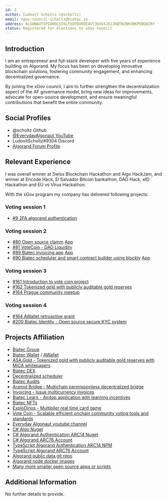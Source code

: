 ```yaml
---
id: 2
author: Ľudovít Scholtz (@scholtz)
email: xgov-council-scholtz@biatec.io
address: ALGONAUTSPIUHDCX3SLFXOFDUKOE4VY36XV4JX2JHQTWJNKVBKPEBQACRY
status: Registered for elections to xGov council
---
```


## Introduction

I am an entrepreneur and full-stack developer with five years of experience building on Algorand. My focus has been on developing innovative blockchain solutions, fostering community engagement, and enhancing decentralized governance.

By joining the xGov council, I aim to further strengthen the decentralization aspect of the AF governance model, bring new ideas for improvements, advocate for open-source development, and ensure meaningful contributions that benefit the entire community.

## Social Profiles

- @scholtz Github
- <a href="https://www.youtube.com/@EverydayAlgonaut">@EverydayAlgonaut YouTube</a>
- LudovitScholtz#9304 Discord
- <a href="https://forum.algorand.org/u/scholtz/summary">Algorand Forum Profile</a>

## Relevant Experience

I was overall winner at Swiss Blockchain Hackathon and Algo HackJam, and winner at Encode Hack, El Salvador Bitcoin bankathon, DAO Hack, eID Hackathon and EU vs Virus Hackathon.

With the xGov program my company has delivered following projects:

### Voting session 1
- <a href="https://github.com/algorandfoundation/xGov/pull/9/files?short_path=f70bb7a#diff-f70bb7a4120977b83828e9dc82d687bf46e6faf394d3aa1a47506a31bcd274c5">#9 2FA algorand authentication</a>

### Voting session 2
- <a href="https://github.com/algorandfoundation/xGov/pull/80">#80 Open source clamm</a> <a href="https://dex.biatec.io">App</a>
- <a href="https://github.com/algorandfoundation/xGov/pull/81">#81 VoteCoin - DAO Liquidity</a>
- <a href="https://github.com/algorandfoundation/xGov/pull/89">#89 Biatec invoicing app</a> <a href="https://accounting.biatec.io">App</a>
- <a href="https://github.com/algorandfoundation/xGov/pull/90">#90 Biatec scheduler and smart contract builder using blockly</a> <a href="https://scheduler.biatec.io">App</a>

### Voting session 3
- <a href="https://forum.algorand.org/t/xgov-prop-161-votecoin-introduction-video/11365/12?u=scholtz">#161 Introduction to vote coin project</a>
- <a href="https://forum.algorand.org/t/xgov-prop-162-asa-gold-introduction-video/11366/14?u=scholtz">#162 Tokenized gold with publicly auditable gold reserves</a>
- <a href="https://forum.algorand.org/t/xgov-prop-164-prague-community-meetup/11368/12?u=scholtz">#164 Prague community meetup</a>

### Voting session 4
- <a href="https://forum.algorand.org/t/xgov-199-awallet-retroactive/11866">#164 AWallet retroactive grant</a>
- <a href="https://forum.algorand.org/t/xgov-200-biatec-identity/11871">#200 Biatec Identity - Open source secure KYC system</a>

## Projects Affiliation

- <a href="https://www.biatec.io">Biatec Group</a>
- <a href="https://wallet.biatec.io">Biatec Wallet</a> / <a href="https://www.a-wallet.net">AWallet</a>
- <a href="https://asa.gold">ASA.Gold - Tokenized gold with publicly auditable gold reserves with MiCA whitepapers</a>
- <a href="https://dex.biatec.io">Biatec DEX</a>
- <a href="https://scheduler.biatec.io">Decentralized scheduler</a>
- <a href="https://audits.biatec.io/">Biatec Audits</a>
- <a href="https://aramid.finance">Aramid Bridge - Multichain permissionless decentralized bridge</a>
- <a href="https://accounting.biatec.io">Invoicing - Issue multicurrency invoices</a>
- <a href="https://learn.biatec.io">Biatec Learn - Airdop application with learning incentives</a>
- <a href="https://nft.biatec.io/">Biatec NFTs</a>
- <a href="https://www.explodinos.com/">ExploDinos - Multiplier real time card game</a>
- <a href="https://www.vote-coin.com">Vote Coin - Scalable efficient onchain community voting tools and standards</a>
- <a href="https://www.youtube.com/@EverydayAlgonaut">Everyday Algonaut youtube channel</a>
- <a href="https://github.com/scholtz/dotnet-algorand-sdk">C# Algo Nuget</a>
- <a href="https://github.com/scholtz/algorand-authentication-component-vue">C# Algorand Authentication ARC14 Nuget</a>
- <a href="https://github.com/scholtz/AlgorandARC76AccountDotNet">C# Algorand ARC76 Account</a>
- <a href="https://github.com/scholtz/arc14-npm">TypeScript Algorand Authentication ARC14 NPM</a>
- <a href="https://github.com/scholtz/arc76-npm">TypeScript Algorand ARC76 Account</a>
- <a href="https://github.com/scholtz/AlgorandPublicData">Algorand public data git repo</a>
- <a href="https://github.com/scholtz/AlgorandNodes">Algorand node docker images</a>
- <a href="https://github.com/scholtz">Many more smaller open source apps or scripts</a>

## Additional Information

No further details to provide.
